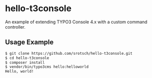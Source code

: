 # hello-t3console

An example of extending TYPO3 Console 4.x with a custom command controller.

## Usage Example

```sh
$ git clone https://github.com/srotsch/hello-t3console.git
$ cd hello-t3console
$ composer install
$ vendor/bin/typo3cms hello:helloworld
Hello, world!
```
